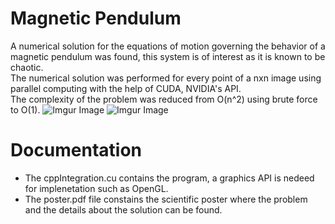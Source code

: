 # Magnetic Pendulum
A numerical solution for the equations of motion governing the behavior of a magnetic pendulum was found, this system is of interest as it is known to be chaotic.  
The numerical solution was performed for every point of a nxn image using parallel computing with the help of CUDA, NVIDIA's API.  
The complexity of the problem was reduced from O(n^2) using brute force to O(1).
![Imgur Image](https://imgur.com/cRJI8Ky.png)
![Imgur Image](https://imgur.com/6BFZDp2.png)
# Documentation
* The cppIntegration.cu contains the program, a graphics API is nedeed for implenetation such as OpenGL.
* The poster.pdf file constains the scientific poster where the problem and the details about the solution can be found.
